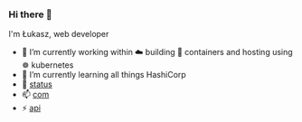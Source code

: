 ### Hi there 👋

I'm Łukasz, web developer


- 🔭 I’m currently working within ☁️ building 🐳 containers and hosting using ☸️ kubernetes
- 🌱 I’m currently learning all things HashiCorp
- 🧪 [status](https://github.com/bondarewicz/status)
- 📫 [com](https://github.com/bondarewicz/com)
- ⚡ [api](https://github.com/bondarewicz/api)

